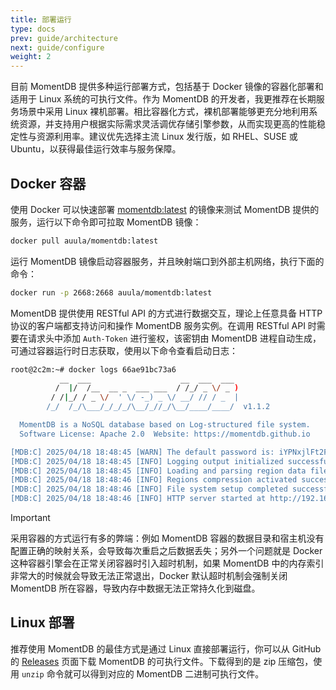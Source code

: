 ```yaml
---
title: 部署运行
type: docs
prev: guide/architecture
next: guide/configure
weight: 2
---
```


目前 MomentDB 提供多种运行部署方式，包括基于 Docker 镜像的容器化部署和适用于 Linux 系统的可执行文件。作为 MomentDB 的开发者，我更推荐在长期服务场景中采用 Linux 裸机部署。相比容器化方式，裸机部署能够更充分地利用系统资源，并支持用户根据实际需求灵活调优存储引擎参数，从而实现更高的性能稳定性与资源利用率。建议优先选择主流 Linux 发行版，如 RHEL、SUSE 或 Ubuntu，以获得最佳运行效率与服务保障。

## Docker 容器

使用 Docker 可以快速部署 [momentdb:latest](https://hub.docker.com/r/auula/momentdb) 的镜像来测试 MomentDB 提供的服务，运行以下命令即可拉取 MomentDB 镜像：


```bash
docker pull auula/momentdb:latest
```

运行 MomentDB 镜像启动容器服务，并且映射端口到外部主机网络，执行下面的命令：

```bash
docker run -p 2668:2668 auula/momentdb:latest
```

MomentDB 提供使用 RESTful API 的方式进行数据交互，理论上任意具备 HTTP 协议的客户端都支持访问和操作 MomentDB 服务实例。在调用 RESTful API 时需要在请求头中添加 `Auth-Token` 进行鉴权，该密钥由 MomentDB 进程自动生成，可通过容器运行时日志获取，使用以下命令查看启动日志：

```bash
root@2c2m:~# docker logs 66ae91bc73a6
           __  ___                    __  ___  ___
          /  |/  /__  __ _  ___ ___  / /_/ _ \/ _ )
         / /|_/ / _ \/  ' \/ -_) _ \/ __/ // / _  |
        /_/  /_/\___/_/_/_/\__/_//_/\__/____/____/  v1.1.2

  MomentDB is a NoSQL database based on Log-structured file system.
  Software License: Apache 2.0  Website: https://momentdb.github.io

[MDB:C] 2025/04/18 18:48:45 [WARN] The default password is: iYPNxjlFt2FnKy8XUh6henLMJ
[MDB:C] 2025/04/18 18:48:45 [INFO] Logging output initialized successfully
[MDB:C] 2025/04/18 18:48:45 [INFO] Loading and parsing region data files...
[MDB:C] 2025/04/18 18:48:46 [INFO] Regions compression activated successfully
[MDB:C] 2025/04/18 18:48:46 [INFO] File system setup completed successfully
[MDB:C] 2025/04/18 18:48:46 [INFO] HTTP server started at http://192.168.31.221:2668 🚀
```

> [!IMPORTANT]
> 采用容器的方式运行有多的弊端：例如 MomentDB 容器的数据目录和宿主机没有配置正确的映射关系，会导致每次重启之后数据丢失；另外一个问题就是 Docker 这种容器引擎会在正常关闭容器时引入超时机制，如果 MomentDB 中的内存索引非常大的时候就会导致无法正常退出，Docker 默认超时机制会强制关闭 MomentDB 所在容器，导致内存中数据无法正常持久化到磁盘。

## Linux 部署

推荐使用 MomentDB 的最佳方式是通过 Linux 直接部署运行，你可以从 GitHub 的 [Releases](https://github.com/auula/momentdb/releases/tag/v1.1.2) 页面下载 MomentDB 的可执行文件。下载得到的是 zip 压缩包，使用 `unzip` 命令就可以得到对应的 MomentDB 二进制可执行文件。